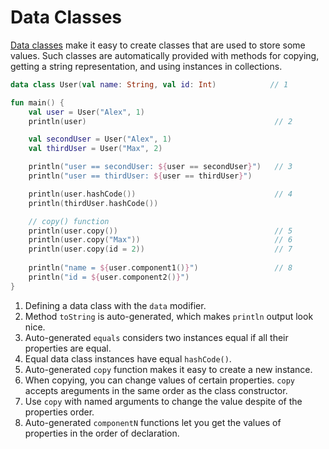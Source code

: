 # Data Classes

[Data classes](https://kotlinlang.org/docs/reference/data-classes.html) make it easy to create classes that are used to store some values. Such classes are automatically provided with methods for copying, getting a string representation, and using instances in collections.

<div class="language-kotlin" theme="idea" data-min-compiler-version="1.3">

```kotlin
data class User(val name: String, val id: Int)            // 1

fun main() {
    val user = User("Alex", 1)
    println(user)                                          // 2

    val secondUser = User("Alex", 1)
    val thirdUser = User("Max", 2)

    println("user == secondUser: ${user == secondUser}")   // 3
    println("user == thirdUser: ${user == thirdUser}")

    println(user.hashCode())                               // 4
    println(thirdUser.hashCode())

    // copy() function
    println(user.copy())                                   // 5
    println(user.copy("Max"))                              // 6
    println(user.copy(id = 2))                             // 7
    
    println("name = ${user.component1()}")                 // 8
    println("id = ${user.component2()}")
}
```

</div>

1. Defining a data class with the `data` modifier. 
2. Method `toString` is auto-generated, which makes `println` output look nice.
3. Auto-generated `equals` considers two instances equal if all their properties are equal.
4. Equal data class instances have equal `hashCode()`.
5. Auto-generated `copy` function makes it easy to create a new instance.
6. When copying, you can change values of certain properties. `copy` accepts areguments in the same order as the class constructor.
7. Use `copy` with named arguments to change the value despite of the properties order.
8. Auto-generated `componentN` functions let you get the values of properties in the order of declaration.
